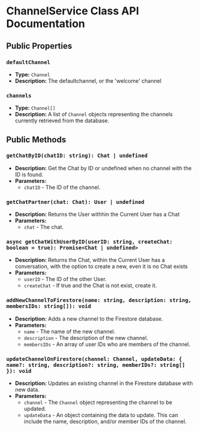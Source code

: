 # ChannelService Class API Documentation

## Public Properties

### `defaultChannel`

- **Type:** `Channel`
- **Description:** The defaultchannel, or the 'welcome' channel

### `channels`

- **Type:** `Channel[]`
- **Description:** A list of `Channel` objects representing the channels currently retrieved from the database.

## Public Methods

### `getChatByID(chatID: string): Chat | undefined`

- **Description:** Get the Chat by ID or undefined when no channel with the ID is found.
- **Parameters:**
  - `chatID` - The ID of the channel.

### `getChatPartner(chat: Chat): User | undefined`

- **Description:** Returns the User withhin the Current User has a Chat
- **Parameters:**
  - `chat` - The chat.

### `async getChatWithUserByID(userID: string, createChat: boolean = true): Promise<Chat | undefined>`

- **Description:** Returns the Chat, within the Current User has a conversation, with the option to create a new, even it is no Chat exists
- **Parameters:**
  - `userID` - The ID of the other User.
  - `createChat` - If true and the Chat is not exist, create it.

### `addNewChannelToFirestore(name: string, description: string, membersIDs: string[]): void`

- **Description:** Adds a new channel to the Firestore database.
- **Parameters:**
  - `name` - The name of the new channel.
  - `description` - The description of the new channel.
  - `membersIDs` - An array of user IDs who are members of the channel.

### `updateChannelOnFirestore(channel: Channel, updateData: { name?: string, description?: string, memberIDs?: string[] }): void`

- **Description:** Updates an existing channel in the Firestore database with new data.
- **Parameters:**
  - `channel` - The `Channel` object representing the channel to be updated.
  - `updateData` - An object containing the data to update. This can include the name, description, and/or member IDs of the channel.
